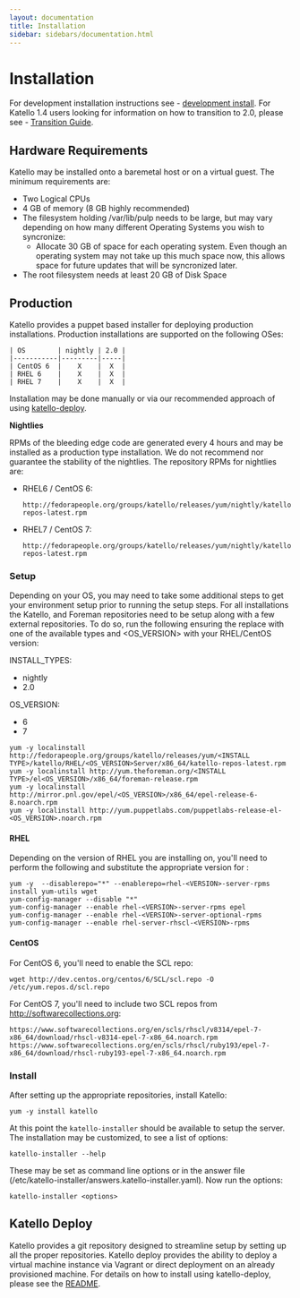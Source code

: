 ```yaml
---
layout: documentation
title: Installation
sidebar: sidebars/documentation.html
---
```


# Installation

For development installation instructions see - [development install](/docs/installation/development.html).
For Katello 1.4 users looking for information on how to transition to 2.0, please see - [Transition Guide](/docs/installation/2.0-transition.html).

## Hardware Requirements

Katello may be installed onto a baremetal host or on a virtual guest.  The minimum requirements are:

* Two Logical CPUs
* 4 GB of memory (8 GB highly recommended)
* The filesystem holding /var/lib/pulp needs to be large, but may vary depending on how many different Operating Systems you wish to syncronize:
  * Allocate 30 GB of space for each operating system.  Even though an operating system may not take up this much space now, this allows space for future updates that will be syncronized later.
* The root filesystem needs at least 20 GB of Disk Space

## Production

Katello provides a puppet based installer for deploying production installations. Production installations are supported on the following OSes:

```
| OS        | nightly | 2.0 |
|-----------|---------|-----|
| CentOS 6  |    X    |  X  |
| RHEL 6    |    X    |  X  |
| RHEL 7    |    X    |  X  |
```

Installation may be done manually or via our recommended approach of using [katello-deploy](#katello-deploy).

**Nightlies**

RPMs of the bleeding edge code are generated every 4 hours and may be installed as a production type installation. We do not recommend nor guarantee the stability of the nightlies. The repository RPMs for nightlies are:

 * RHEL6 / CentOS 6:

       http://fedorapeople.org/groups/katello/releases/yum/nightly/katello/RHEL/6Server/x86_64/katello-repos-latest.rpm

 * RHEL7 / CentOS 7:

       http://fedorapeople.org/groups/katello/releases/yum/nightly/katello/RHEL/7Server/x86_64/katello-repos-latest.rpm

### Setup

Depending on your OS, you may need to take some additional steps to get your environment setup prior to running the setup steps. For all installations the Katello, and Foreman repositories need to be setup along with a few external repositories. To do so, run the following ensuring the replace <INSTALL TYPE> with one of the available types and <OS_VERSION> with your RHEL/CentOS version:

INSTALL_TYPES:
  
  * nightly
  * 2.0

OS_VERSION:

  * 6
  * 7

```
yum -y localinstall http://fedorapeople.org/groups/katello/releases/yum/<INSTALL TYPE>/katello/RHEL/<OS_VERSION>Server/x86_64/katello-repos-latest.rpm
yum -y localinstall http://yum.theforeman.org/<INSTALL TYPE>/el<OS_VERSION>/x86_64/foreman-release.rpm
yum -y localinstall http://mirror.pnl.gov/epel/<OS_VERSION>/x86_64/epel-release-6-8.noarch.rpm
yum -y localinstall http://yum.puppetlabs.com/puppetlabs-release-el-<OS_VERSION>.noarch.rpm
```

#### RHEL

Depending on the version of RHEL you are installing on, you'll need to perform the following and substitute the appropriate version for <VERSION>:

```
yum -y  --disablerepo="*" --enablerepo=rhel-<VERSION>-server-rpms install yum-utils wget
yum-config-manager --disable "*"
yum-config-manager --enable rhel-<VERSION>-server-rpms epel
yum-config-manager --enable rhel-<VERSION>-server-optional-rpms
yum-config-manager --enable rhel-server-rhscl-<VERSION>-rpms
```

#### CentOS

For CentOS 6, you'll need to enable the SCL repo:

```
wget http://dev.centos.org/centos/6/SCL/scl.repo -O /etc/yum.repos.d/scl.repo
```

For CentOS 7, you'll need to include two SCL repos from http://softwarecollections.org:

```
https://www.softwarecollections.org/en/scls/rhscl/v8314/epel-7-x86_64/download/rhscl-v8314-epel-7-x86_64.noarch.rpm
https://www.softwarecollections.org/en/scls/rhscl/ruby193/epel-7-x86_64/download/rhscl-ruby193-epel-7-x86_64.noarch.rpm
```

### Install

After setting up the appropriate repositories, install Katello:

```
yum -y install katello
```

At this point the `katello-installer` should be available to setup the server. The installation may be customized, to see a list of options:

```
katello-installer --help
```

These may be set as command line options or in the answer file (/etc/katello-installer/answers.katello-installer.yaml). Now run the options:

```
katello-installer <options>
```

## Katello Deploy

Katello provides a git repository designed to streamline setup by setting up all the proper repositories. Katello deploy provides the ability to deploy a virtual machine instance via Vagrant or direct deployment on an already provisioned machine. For details on how to install using katello-deploy, please see the [README](https://github.com/Katello/katello-deploy/blob/master/README.md).

